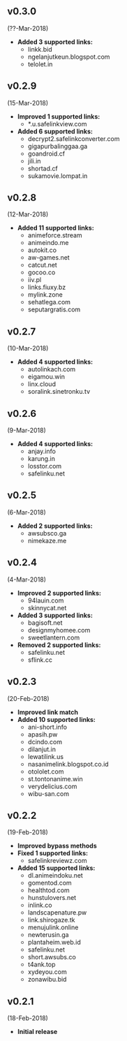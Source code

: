 ## v0.3.0
(??-Mar-2018)
* **Added 3 supported links:**
  * linkk.bid
  * ngelanjutkeun.blogspot.com
  * telolet.in

## v0.2.9
(15-Mar-2018)
* **Improved 1 supported links:**
  * *.u.safelinkview.com
* **Added 6 supported links:**
  * decrypt2.safelinkconverter.com
  * gigapurbalinggaa.ga
  * goandroid.cf
  * jili.in
  * shortad.cf
  * sukamovie.lompat.in

## v0.2.8
(12-Mar-2018)
* **Added 11 supported links:**
  * animeforce.stream
  * animeindo.me
  * autokit.co
  * aw-games.net
  * catcut.net
  * gocoo.co
  * iiv.pl
  * links.fiuxy.bz
  * mylink.zone
  * sehatlega.com
  * seputargratis.com

## v0.2.7
(10-Mar-2018)
* **Added 4 supported links:**
  * autolinkach.com
  * eigamou.win
  * linx.cloud
  * soralink.sinetronku.tv
  
## v0.2.6
(9-Mar-2018)
* **Added 4 supported links:**
  * anjay.info
  * karung.in
  * losstor.com
  * safelinku.net

## v0.2.5
(6-Mar-2018)
* **Added 2 supported links:**
  * awsubsco.ga
  * nimekaze.me

## v0.2.4
(4-Mar-2018)
* **Improved 2 supported links:**
  * 94lauin.com
  * skinnycat.net
* **Added 3 supported links:**
  * bagisoft.net
  * designmyhomee.com
  * sweetlantern.com
* **Removed 2 supported links:**
  * safelinku.net
  * sflink.cc
  
## v0.2.3
(20-Feb-2018)
* **Improved link match**
* **Added 10 supported links:**
  * ani-short.info
  * apasih.pw
  * dcindo.com
  * dilanjut.in
  * lewatilink.us
  * nasanimelink.blogspot.co.id
  * otololet.com
  * st.tontonanime.win
  * verydelicius.com
  * wibu-san.com

## v0.2.2
(19-Feb-2018)
* **Improved bypass methods**
* **Fixed 1 supported links:**
  * safelinkreviewz.com
* **Added 15 supported links:**
  * dl.animeindoku.net
  * gomentod.com
  * healthtod.com
  * hunstulovers.net
  * inlink.co
  * landscapenature.pw
  * link.shirogaze.tk
  * menujulink.online
  * newterusin.ga
  * plantaheim.web.id
  * safelinku.net
  * short.awsubs.co
  * t4ank.top
  * xydeyou.com
  * zonawibu.bid

## v0.2.1
(18-Feb-2018)
* **Initial release**
